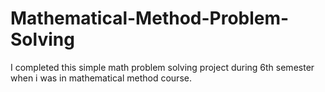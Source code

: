 # Mathematical-Method-Problem-Solving
I completed this simple math problem solving project during 6th semester when i was in mathematical method course.
